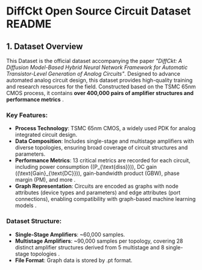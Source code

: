 # DiffCkt Open Source Circuit Dataset README

## 1. Dataset Overview

This Dataset is the official dataset accompanying the paper *"DiffCkt: A Diffusion Model-Based Hybrid Neural Network Framework for Automatic Transistor-Level Generation of Analog Circuits"*. Designed to advance automated analog circuit design, this dataset provides high-quality training and research resources for the field. Constructed based on the TSMC 65nm CMOS process, it contains **over 400,000 pairs of amplifier structures and performance metrics** .

### Key Features:

- **Process Technology**: TSMC 65nm CMOS, a widely used PDK for analog integrated circuit design.
- **Data Composition**: Includes single-stage and multistage amplifiers with diverse topologies, ensuring broad coverage of circuit structures and parameters.
- **Performance Metrics**: 13 critical metrics are recorded for each circuit, including power consumption (\(P_{\text{diss}}\)), DC gain (\(\text{Gain}_{\text{DC}}\)), gain-bandwidth product (GBW), phase margin (PM), and more .
- **Graph Representation**: Circuits are encoded as graphs with node attributes (device types and parameters) and edge attributes (port connections), enabling compatibility with graph-based machine learning models .

### Dataset Structure:

- **Single-Stage Amplifiers**: ~60,000 samples.
- **Multistage Amplifiers**: ~90,000 samples per topology, covering 28 distinct amplifier structures derived from 5 multistage and 8 single-stage topologies .
- **File Format**: Graph data is stored by .pt format.
